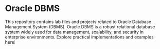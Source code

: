 # Oracle DBMS
This repository contains lab files and projects related to Oracle Database Management System (DBMS). Oracle DBMS is a robust relational database system widely used for data management, scalability, and security in enterprise environments. Explore practical implementations and examples here!
